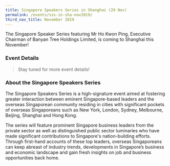 ```yaml
---
title: Singapore Speakers Series in Shanghai (29 Nov)
permalink: /events/sss-in-sha-nov2019/
third_nav_title: November 2019
---
```

The Singapore Speaker Series featuring Mr Ho Kwon Ping, Executive Chairman of Banyan Tree Holdings Limited, is coming to Shanghai this November!

### Event Details

>Stay tuned for more event details!


### About the Singapore Speakers Series

The Singapore Speakers Series is a high-signature event aimed at fostering greater interaction between eminent Singapore-based leaders and the overseas Singaporean community residing in cities with significant pockets of overseas Singaporeans such as New York, London, Sydney, Melbourne, Beijing, Shanghai and Hong Kong.

The series will feature prominent Singapore business leaders from the private sector as well as distinguished public sector luminaries who have made significant contributions to Singapore's nation-building efforts. Through first-hand accounts of these top leaders, overseas Singaporeans can keep abreast of industry trends, developments in Singapore’s business and economic landscape and gain fresh insights on job and business opportunities back home.
